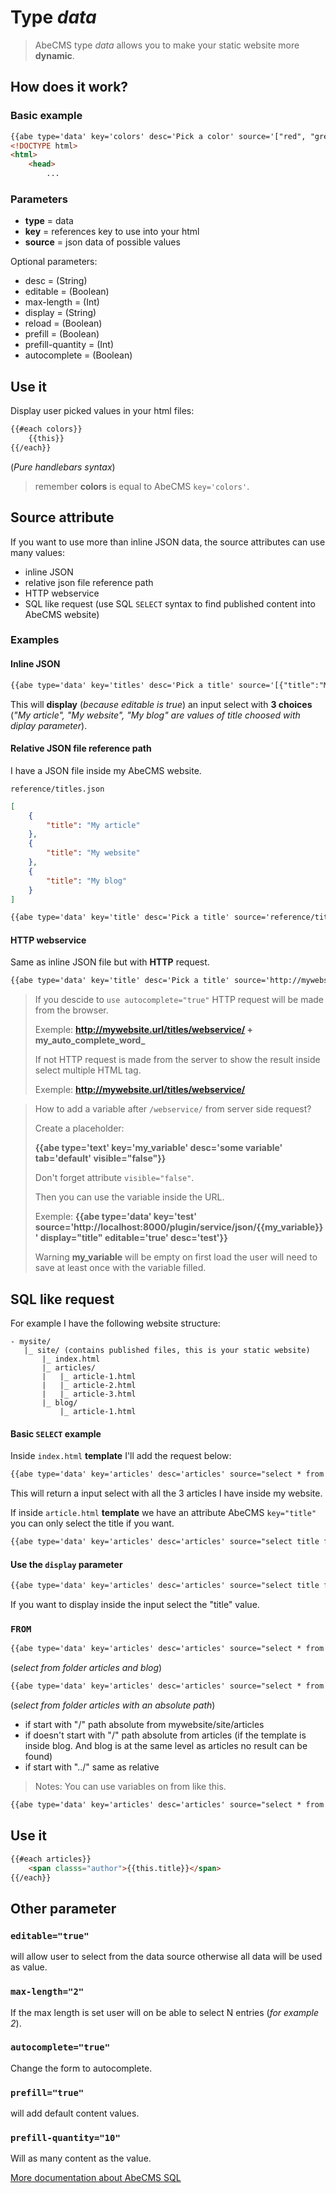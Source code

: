 # Type _data_

> AbeCMS type _data_ allows you to make your static website more __dynamic__.

## How does it work?

### Basic example

```html
{{abe type='data' key='colors' desc='Pick a color' source='["red", "green", "yellow"]'}}
<!DOCTYPE html>
<html>
    <head>
        ...
```

### Parameters

- __type__ = data
- __key__ = references key to use into your html 
- __source__ = json data of possible values

Optional parameters:

- desc = (String)
- editable = (Boolean)
- max-length = (Int)
- display = (String)
- reload = (Boolean)
- prefill = (Boolean)
- prefill-quantity = (Int)
- autocomplete = (Boolean)

## Use it

Display user picked values in your html files:

```html
{{#each colors}}
    {{this}}
{{/each}}
```
(*Pure handlebars syntax*)

> remember __colors__ is equal to AbeCMS `key='colors'`.

## Source attribute

If you want to use more than inline JSON data, the source attributes can use many values:

- inline JSON
- relative json file reference path
- HTTP webservice
- SQL like request (use SQL `SELECT` syntax to find published content into AbeCMS website)

### Examples

#### Inline JSON

```html
{{abe type='data' key='titles' desc='Pick a title' source='[{"title":"My article"},{"title":"My website"},{"title":"My blog"}]' display="title" editable="true"}}
```

This will __display__ (*because editable is true*) an input select with __3 choices__ (*"My article", "My website", "My blog" are values of title choosed with diplay parameter*).

#### Relative JSON file reference path

I have a JSON file inside my AbeCMS website.

`reference/titles.json`

```json
[
    {
        "title": "My article"
    },
    {
        "title": "My website"
    },
    {
        "title": "My blog"
    }
]
```

```html
{{abe type='data' key='title' desc='Pick a title' source='reference/titles.json' display="title" editable="true"}}
```

#### HTTP webservice

Same as inline JSON file but with __HTTP__ request.

```html
{{abe type='data' key='title' desc='Pick a title' source='http://mywebsite.url/titles/webservice' display="title" editable="true"}}
```

> If you descide to `use autocomplete="true"` HTTP request will be made from the browser.
> 
> Exemple: **http://mywebsite.url/titles/webservice/ + my_auto_complete_word_**
>
> If not HTTP request is made from the server to show the result inside select multiple HTML tag.
>
> Exemple: **http://mywebsite.url/titles/webservice/**

> How to add a variable after `/webservice/` from server side request?
> 
> Create a placeholder:
>
> **{{abe type='text' key='my_variable' desc='some variable' tab='default' visible="false"}}**
> 
> Don't forget attribute `visible="false"`.
> 
> Then you can use the variable inside the URL.
> 
> Exemple: **{{abe type='data' key='test' source='http://localhost:8000/plugin/service/json/{{my_variable}}' display="title" editable='true' desc='test'}}**
> 
> Warning **my_variable** will be empty on first load the user will need to save at least once with the variable filled.

## SQL like request

For example I have the following website structure:

```
- mysite/
   |_ site/ (contains published files, this is your static website)
       |_ index.html
       |_ articles/
       |   |_ article-1.html
       |   |_ article-2.html
       |   |_ article-3.html
       |_ blog/
           |_ article-1.html
```

#### Basic `SELECT` example

Inside `index.html` __template__ I'll add the request below:

```html
{{abe type='data' key='articles' desc='articles' source="select * from articles" editable="true"}}
```

This will return a input select with all the 3 articles I have inside my website.

If inside `article.html` __template__ we have an attribute AbeCMS `key="title"` you can only select the title if you want.

```html
{{abe type='data' key='articles' desc='articles' source="select title from articles" editable="true"}}
```

#### Use the `display` parameter

```html
{{abe type='data' key='articles' desc='articles' source="select title from articles" display="title" editable="true"}}
```

If you want to display inside the input select the "title" value.

### `FROM`

```html
{{abe type='data' key='articles' desc='articles' source="select * from articles, blog" display="title" editable='true'"}}
```

(*select from folder articles and blog*)

```html
{{abe type='data' key='articles' desc='articles' source="select * from /articles" display="title" editable='true'"}}
```

(*select from folder articles with an absolute path*)

- if start with "/" path absolute from mywebsite/site/articles
- if doesn't start with "/" path absolute from articles (if the template is inside blog. And blog is at the same level as articles no result can be found)
- if start with "../" same as relative

> Notes: You can use variables on from like this.

```html
{{abe type='data' key='articles' desc='articles' source="select * from /{{some_json_key}}/{{some_other}}" display="title" editable='true'"}}
```

## Use it

```html
{{#each articles}}
    <span classs="author">{{this.title}}</span>
{{/each}}
```

## Other parameter

### `editable="true"`

will allow user to select from the data source otherwise all data will be used as value.

### `max-length="2"`

If the max length is set user will on be able to select N entries (*for example 2*).

### `autocomplete="true"`

Change the form to autocomplete.

### `prefill="true"`

will add default content values.

### `prefill-quantity="10"`

Will as many content as the value.

[More documentation about AbeCMS SQL](abe-sql.md)

